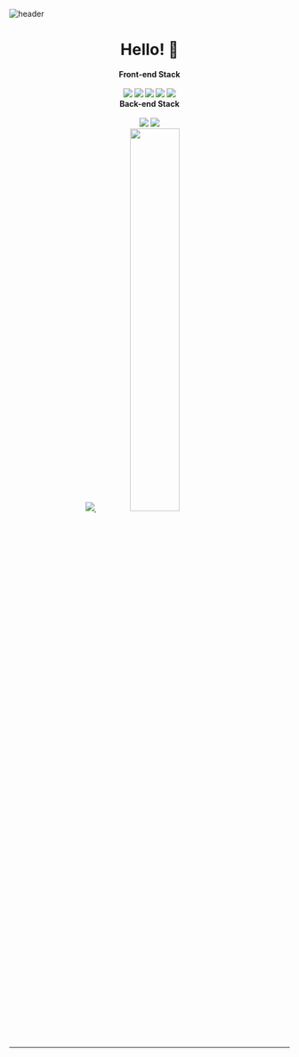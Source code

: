 ![header](https://capsule-render.vercel.app/api?type=waving&color=auto&height=300&section=header&text=Jiwoo's%20gitHub&fontSize=90&animation=fadeIn&fontAlignY=38&!&descAlignY=51&descAlign=62)
<div align=center><h1> Hello! 👋</h1></div>

<div align="center"><b> Front-end Stack
  <div height='4px'></div>
</br>
<img src="https://img.shields.io/badge/Java-007396?style=flat&logo=OpenjDk&logoColor=white"> 
<img src="https://img.shields.io/badge/Flutter-02569B?style=flat&logo=flutter&logoColor=white"/>
<img src="https://img.shields.io/badge/Dart-0175C2?style=flat&logo=dart&logoColor=white"/>
<img src="https://img.shields.io/badge/React-61DAFB?style=flat&logo=react&logoColor=white"/>
<img src="https://img.shields.io/badge/redux-764ABC?style=flat&logo=redux&logoColor=white"/>
</div>
<div height = '20px'></div>
<div align="center"><b> Back-end Stack
  <div height='10px'></div>
</br>
<img src="https://img.shields.io/badge/redux-764ABC?style=flat&logo=redux&logoColor=white"/>  
<img src="https://img.shields.io/badge/redux-764ABC?style=flat&logo=redux&logoColor=white"/>
</div>

<div height = '20px'></div>
<div align=center>

<a href="s">
  <img src="https://github-readme-stats.vercel.app/api/top-langs/?username=jiwoo1202&exclude_repo=dkssud8150.github.io&layout=compact&theme=tokyonight" />
</a>
<a href="s">
  <img src="https://github-readme-stats.vercel.app/api?username=jiwoo1202&theme=tokyonight&show_icons=true" width="42%" />
</a>

</div>
<hr>
<br>
<!--
**jiwoo1202/jiwoo1202** is a ✨ _special_ ✨ repository because its `README.md` (this file) appears on your GitHub profile.

Here are some ideas to get you started:

- 🔭 I’m currently working on ...
- 🌱 I’m currently learning ...
- 👯 I’m looking to collaborate on ...
- 🤔 I’m looking for help with ...
- 💬 Ask me about ...
- 📫 How to reach me: ...
- 😄 Pronouns: ...
- ⚡ Fun fact: ...
-->

